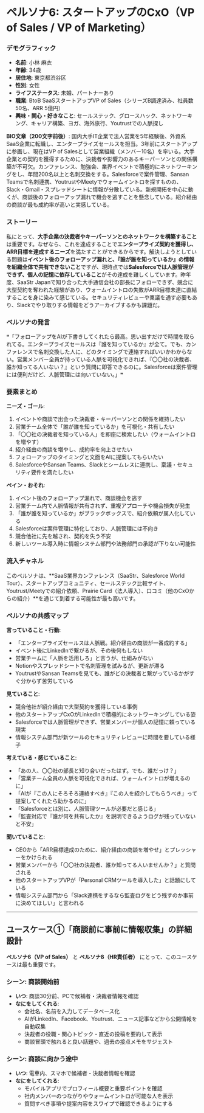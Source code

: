 # ペルソナ6: スタートアップのCxO（VP of Sales / VP of Marketing）

### デモグラフィック
- **名前**: 小林 麻衣
- **年齢**: 34歳
- **居住地**: 東京都渋谷区
- **性別**: 女性
- **ライフステータス**: 未婚、パートナーあり
- **職業**: BtoB SaaSスタートアップVP of Sales（シリーズB調達済み、社員数50名、ARR 5億円）
- **興味・関心・好きなこと**: セールステック、グロースハック、ネットワーキング、キャリア構築、ヨガ、海外旅行、Youtrustでの人脈探し

**BIO文章（200文字前後）**:
国内大手IT企業で法人営業を5年経験後、外資系SaaS企業に転職し、エンタープライズセールスを担当。3年前にスタートアップに参画し、現在はVP of Salesとして営業組織（メンバー10名）を率いる。大手企業との契約を獲得するために、決裁者や影響力のあるキーパーソンとの関係構築が不可欠。カンファレンス、勉強会、業界イベントで積極的にネットワーキングをし、年間200名以上と名刺交換をする。Salesforceで案件管理、Sansan Teamsで名刺連携、YoutrustやMeetyでウォームイントロを探すものの、Slack・Gmail・スプレッドシートに情報が分散している。新規開拓を中心に動くが、商談後のフォローアップ漏れで機会を逃すことを懸念している。紹介経由の商談が最も成約率が高いと実感している。

### ストーリー
私にとって、**大手企業の決裁者やキーパーソンとのネットワークを構築すること**は重要です。なぜなら、これを達成することで**エンタープライズ契約を獲得し、ARR目標を達成するニーズ**を満たすことができるからです。解決しようとしている問題は**イベント後のフォローアップ漏れと、『誰が誰を知っているか』の情報を組織全体で共有できないこと**ですが、現時点では**Salesforceでは人脈管理ができず、個人の記憶に依存していること**がその達成を難しくしています。昨年度、SaaStr Japanで知り合った大手通信会社の部長にフォローできず、競合に大型契約を奪われた経験があり、ウォームイントロの失敗がARR目標未達に直結することを身に染みて感じている。セキュリティレビューや稟議を通す必要もあり、Slackでやり取りする情報をどうアーカイブするかも課題だ。

### ペルソナの発言
❝「フォローアップをAIが下書きしてくれたら最高。思い出すだけで時間を取られてる。エンタープライズセールスは『誰を知っているか』が全て。でも、カンファレンスで名刺交換した人に、どのタイミングで連絡すればいいかわからない。営業メンバー全員が持っている人脈を可視化できれば、『〇〇社の決裁者、誰か知ってる人いない？』という質問に即答できるのに。Salesforceは案件管理には便利だけど、人脈管理には向いていない。」❞

### 要素まとめ

**ニーズ・ゴール**:
1. イベントや商談で出会った決裁者・キーパーソンとの関係を維持したい
2. 営業チーム全体で「誰が誰を知っているか」を可視化・共有したい
3. 「〇〇社の決裁者を知っている人」を即座に検索したい（ウォームイントロを増やす）
4. 紹介経由の商談を増やし、成約率を向上させたい
5. フォローアップのタイミングと文面をAIに提案してもらいたい
6. SalesforceやSansan Teams、Slackとシームレスに連携し、稟議・セキュリティ要件を満たしたい

**ペイン・おそれ**:
1. イベント後のフォローアップ漏れで、商談機会を逃す
2. 営業チーム内で人脈情報が共有されず、重複アプローチや機会損失が発生
3. 「誰が誰を知っているか」がブラックボックスで、紹介依頼が属人化している
4. Salesforceは案件管理に特化しており、人脈管理には不向き
5. 競合他社に先を越され、契約を失う不安
6. 新しいツール導入時に情報システム部門や法務部門の承認が下りない可能性

### 流入チャネル
このペルソナは、**SaaS業界カンファレンス（SaaStr、Salesforce World Tour）、スタートアップコミュニティ、セールステック比較サイト、Youtrust/Meetyでの紹介依頼、Prairie Card（法人導入）、口コミ（他のCxOからの紹介）**を通じて到着する可能性が最も高いです。

### ペルソナの共感マップ

**言っていること・行動**:
- 「エンタープライズセールスは人脈戦。紹介経由の商談が一番成約する」
- イベント後にLinkedInで繋がるが、その後何もしない
- 営業チームに「人脈を活用しろ」と言うが、仕組みがない
- Notionやスプレッドシートで名刺管理を試みるが、更新が滞る
- YoutrustやSansan Teamsを見ても、誰がどの決裁者と繋がっているかがすぐ分からず苦労している

**見ていること**:
- 競合他社が紹介経由で大型契約を獲得している事例
- 他のスタートアップCxOがLinkedInで積極的にネットワーキングしている姿
- Salesforceでは人脈管理ができず、営業メンバーが個人の記憶に頼っている現実
- 情報システム部門が新ツールのセキュリティレビューに時間を要している様子

**考えている・感じていること**:
- 「あの人、〇〇社の部長と知り合いだったはず。でも、誰だっけ？」
- 「営業チーム全員の人脈を可視化できれば、ウォームイントロが増えるのに」
- 「AIが『この人にそろそろ連絡すべき』『この人を紹介してもらうべき』って提案してくれたら助かるのに」
- 「Salesforceとは別に、人脈管理ツールが必要だと感じる」
- 「監査対応で『誰が何を共有したか』を説明できるようログが残っていないと不安」

**聞いていること**:
- CEOから「ARR目標達成のために、紹介経由の商談を増やせ」とプレッシャーをかけられる
- 営業メンバーから「〇〇社の決裁者、誰か知ってる人いませんか？」と質問される
- 他のスタートアップVPが「Personal CRMツールを導入した」と話題にしている
- 情報システム部門から「Slack連携をするなら監査ログをどう残すのか事前に決めてほしい」と言われる

---

## ユースケース①「商談前に事前に情報収集」の詳細設計

**ペルソナ6（VP of Sales）** と **ペルソナ8（HR責任者）** にとって、このユースケースは最も重要です。

### シーン: 商談開始前
- **いつ**: 商談30分前、PCで候補者・決裁者情報を確認
- **なにをしてくれる**:
  - 会社名、名前を入力してデータベース化
  - AIがLinkedIn、Facebook、Youtrust、ニュース記事などから公開情報を自動収集
  - 決裁者の役職・関心トピック・直近の投稿を要約して表示
  - 商談冒頭で触れると良い話題や、過去の接点メモをサジェスト

### シーン: 商談に向かう途中
- **いつ**: 電車内、スマホで候補者・決裁者情報を確認
- **なにをしてくれる**:
  - モバイルアプリでプロフィール概要と重要ポイントを確認
  - 社内メンバーのつながりやウォームイントロが可能な人を表示
  - 質問すべき事項や提案内容をスワイプで確認できるようにする
